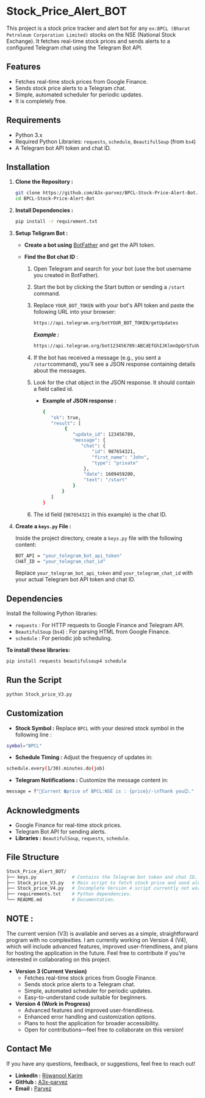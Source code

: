 # Stock_Price_Alert_BOT
This project is a stock price tracker and alert bot for any  `ex:BPCL (Bharat Petroleum Corporation Limited)` stocks on the NSE (National Stock Exchange). It fetches real-time stock prices and sends alerts to a configured Telegram chat using the Telegram Bot API.

## Features
- Fetches real-time stock prices from Google Finance.
- Sends stock price alerts to a Telegram chat.
- Simple, automated scheduler for periodic updates.
- It is completely free.

## Requirements
- Python 3.x
- Required Python Libraries: `requests`, `schedule`, `BeautifulSoup` (from `bs4`)
- A Telegram bot API token and chat ID.

## Installation
1. **Clone the Repository :**
     ```bash
     git clone https://github.com/A3x-parvez/BPCL-Stock-Price-Alert-Bot.git
     cd BPCL-Stock-Price-Alert-Bot
     ```
2. **Install Dependencies :**
    ```bash
    pip install -r requirement.txt
    ```
3. **Setup Teligram Bot :**
    - **Create a bot using** [BotFather](https://core.telegram.org/bots#botfather) and get the API token.

    - **Find the Bot chat ID** :

       1. Open Telegram and search for your bot (use the bot username you created in BotFather).

       2. Start the bot by clicking the Start button or sending a `/start` command.
       3. Replace `YOUR_BOT_TOKEN` with your bot's API token and paste the following URL into your browser:
          ```bash
          https://api.telegram.org/botYOUR_BOT_TOKEN/getUpdates
          ```
          ***Example :***
          ```bash
          https://api.telegram.org/bot123456789:ABCdEfGhIJKlmnOpQrSTuVWxyz123456/getUpdates
          ```
        4. If the bot has received a message (e.g., you sent a `/start`command), you’ll see a JSON response containing details about the messages.
        5. Look for the chat object in the JSON response. It should contain a field called id.
           - **Example of JSON response :**
             ```bash
             {
                "ok": true,
                "result": [
                     {
                        "update_id": 123456789,
                        "message": {
                           "chat": {
                               "id": 987654321,
                               "first_name": "John",
                               "type": "private"
                            }, 
                            "date": 1609459200,
                            "text": "/start"
                        }
                    }  
                ]
             }
             ```
        6. The id field (`987654321` in this example) is the chat ID.

4. **Create a `keys.py` File :**
   
     Inside the project directory, create a `keys.py` file with the following content:
     ```bash
     BOT_API = "your_telegram_bot_api_token"
     CHAT_ID = "your_telegram_chat_id"
     ```
     Replace `your_telegram_bot_api_token` and `your_telegram_chat_id` with your actual Telegram bot API token and chat ID.

## Dependencies
Install the following Python libraries:

- `requests` : For HTTP requests to Google Finance and Telegram API.
- `BeautifulSoup` (`bs4`) : For parsing HTML from Google Finance.
- `schedule` : For periodic job scheduling.
 
**To install these libraries:**
```bash
pip install requests beautifulsoup4 schedule
```
## Run the Script 
```bash
python Stock_price_V3.py
```
## Customization
- **Stock Symbol :** Replace `BPCL` with your desired stock symbol in the following line :
```bash
symbol="BPCL"
```
- **Schedule Timing :** Adjust the frequency of updates in:
```bash
schedule.every(1/30).minutes.do(job)
```
- **Telegram Notifications :** Customize the message content in:
```bash
message = f"🔔Current 💲price of BPCL:NSE is : {price}/-\nThank you😊."
```

## Acknowledgments
- Google Finance for real-time stock prices.
- Telegram Bot API for sending alerts.
- **Libraries :** `BeautifulSoup`, `requests`, `schedule`.

## File Structure
```bash
Stock_Price_Alert_BOT/
├── keys.py             # Contains the Telegram bot token and chat ID.
├── Stock_price_V3.py   # Main script to fetch stock price and send alerts.
├── Stock_price_V4.py   # Incomplete Version 4 script currently not working.
├── requirements.txt    # Python dependencies.
└── README.md           # Documentation.

```
## NOTE :
The current version (V3) is available and serves as a simple, straightforward program with no complexities. I am currently working on Version 4 (V4), which will include advanced features, improved user-friendliness, and plans for hosting the application in the future. Feel free to contribute if you're interested in collaborating on this project.
- **Version 3 (Current Version)**
  - Fetches real-time stock prices from Google Finance.
  - Sends stock price alerts to a Telegram chat.
  - Simple, automated scheduler for periodic updates.
  - Easy-to-understand code suitable for beginners.
- **Version 4 (Work in Progress)**
  - Advanced features and improved user-friendliness.
  - Enhanced error handling and customization options.
  - Plans to host the application for broader accessibility.
  - Open for contributions—feel free to collaborate on this  version!

## Contact Me
If you have any questions, feedback, or suggestions, feel free to reach out!
 - **LinkedIn :**  [Rijwanool Karim](https://www.linkedin.com/in/rijwanool-karim-89b6b5255?utm_source=share&utm_campaign=share_via&utm_content=profile&utm_medium=android_app) 
 - **GitHub :** [A3x-parvez](https://github.com/A3x-parvez)
 - **Email :** [Parvez](rijwanoolkarim143r@gmail.com)





